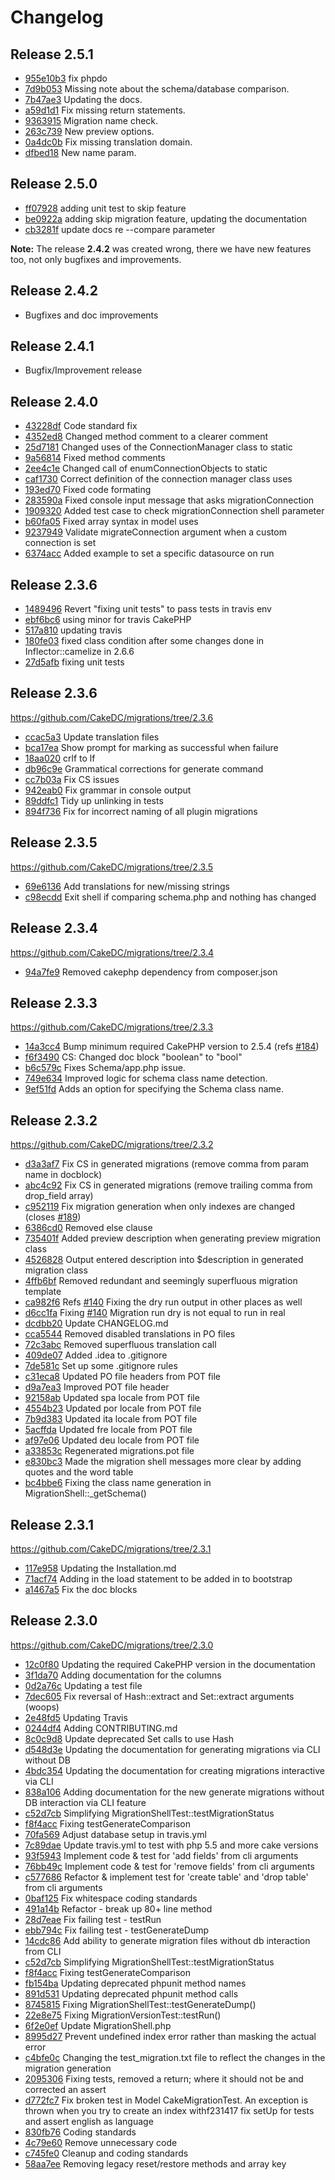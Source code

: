 Changelog
=========

Release 2.5.1
-------------

* [955e10b3](https://github.com/CakeDC/migrations/commit/955e10b3) fix phpdo
* [7d9b053](https://github.com/CakeDC/migrations/commit/7d9b053a6) Missing note about the schema/database comparison.
* [7b47ae3](https://github.com/CakeDC/migrations/commit/7b47ae3) Updating the docs.
* [a59d1d1](https://github.com/CakeDC/migrations/commit/a59d1d1) Fix missing return statements.
* [9363915](https://github.com/CakeDC/migrations/commit/9363915) Migration name check.
* [263c739](https://github.com/CakeDC/migrations/commit/263c739) New preview options.
* [0a4dc0b](https://github.com/CakeDC/migrations/commit/0a4dc0b) Fix missing translation domain.
* [dfbed18](https://github.com/CakeDC/migrations/commit/dfbed18) New name param.


Release 2.5.0
-------------

* [ff07928](https://github.com/cakedc/migrations/commit/ff07928) adding unit test to skip feature
* [be0922a](https://github.com/cakedc/migrations/commit/be0922a) adding skip migration feature, updating the documentation
* [cb3281f](https://github.com/cakedc/migrations/commit/cb3281f) update docs re --compare parameter

**Note:** The release **2.4.2** was created wrong, there we have new features too, not only bugfixes and improvements. 

Release 2.4.2
-------------

* Bugfixes and doc improvements

Release 2.4.1
-------------

* Bugfix/Improvement release

Release 2.4.0
-------------

* [43228df](https://github.com/cakedc/migrations/commit/43228df) Code standard fix
* [4352ed8](https://github.com/cakedc/migrations/commit/4352ed8) Changed method comment to a clearer comment
* [25d7181](https://github.com/cakedc/migrations/commit/25d7181) Changed uses of the ConnectionManager class to static
* [9a56814](https://github.com/cakedc/migrations/commit/9a56814) Fixed method comments
* [2ee4c1e](https://github.com/cakedc/migrations/commit/2ee4c1e) Changed call of enumConnectionObjects to static
* [caf1730](https://github.com/cakedc/migrations/commit/caf1730) Correct definition of the connection manager class uses
* [193ed70](https://github.com/cakedc/migrations/commit/193ed70) Fixed code formating
* [283590a](https://github.com/cakedc/migrations/commit/283590a) Fixed console input message that asks migrationConnection
* [1909320](https://github.com/cakedc/migrations/commit/1909320) Added test case to check migrationConnection shell parameter
* [b60fa05](https://github.com/cakedc/migrations/commit/b60fa05) Fixed array syntax in model uses
* [9237949](https://github.com/cakedc/migrations/commit/9237949) Validate migrateConnection argument when a custom connection is set
* [6374acc](https://github.com/cakedc/migrations/commit/6374acc) Added example to set a specific datasource on run

Release 2.3.6
-------------

* [1489496](https://github.com/cakedc/migrations/commit/1489496) Revert "fixing unit tests" to pass tests in travis env
* [ebf6bc6](https://github.com/cakedc/migrations/commit/ebf6bc6) using minor for travis CakePHP
* [517a810](https://github.com/cakedc/migrations/commit/517a810) updating travis
* [180fe03](https://github.com/cakedc/migrations/commit/180fe03) fixed class condition after some changes done in Inflector::camelize in 2.6.6
* [27d5afb](https://github.com/cakedc/migrations/commit/27d5afb) fixing unit tests

Release 2.3.6
-------------

https://github.com/CakeDC/migrations/tree/2.3.6

* [ccac5a3](https://github.com/cakedc/migrations/commit/ccac5a3) Update translation files
* [bca17ea](https://github.com/cakedc/migrations/commit/bca17ea) Show prompt for marking as successful when failure
* [18aa020](https://github.com/cakedc/migrations/commit/18aa020) crlf to lf
* [db96c9e](https://github.com/cakedc/migrations/commit/db96c9e) Grammatical corrections for generate command
* [cc7b03a](https://github.com/cakedc/migrations/commit/cc7b03a) Fix CS issues
* [942eab0](https://github.com/cakedc/migrations/commit/942eab0) Fix grammar in console output
* [89ddfc1](https://github.com/cakedc/migrations/commit/89ddfc1) Tidy up unlinking in tests
* [894f736](https://github.com/cakedc/migrations/commit/894f736) Fix for incorrect naming of all plugin migrations

Release 2.3.5
-------------

https://github.com/CakeDC/migrations/tree/2.3.5

* [69e6136](https://github.com/cakedc/migrations/commit/69e6136) Add translations for new/missing strings
* [c98ecdd](https://github.com/cakedc/migrations/commit/c98ecdd) Exit shell if comparing schema.php and nothing has changed

Release 2.3.4
-------------

https://github.com/CakeDC/migrations/tree/2.3.4

* [94a7fe9](https://github.com/cakedc/migrations/commit/94a7fe9) Removed cakephp dependency from composer.json

Release 2.3.3
-------------

https://github.com/CakeDC/migrations/tree/2.3.3

* [14a3cc4](https://github.com/cakedc/migrations/commit/14a3cc4) Bump minimum required CakePHP version to 2.5.4 (refs [#184](https://github.com/CakeDC/migrations/issues/184))
* [f6f3490](https://github.com/cakedc/migrations/commit/f6f3490) CS: Changed doc block "boolean" to "bool"
* [b6c579c](https://github.com/cakedc/migrations/commit/b6c579c) Fixes Schema/app.php issue.
* [749e634](https://github.com/cakedc/migrations/commit/749e634) Improved logic for schema class name detection.
* [9ef51fd](https://github.com/cakedc/migrations/commit/9ef51fd) Adds an option for specifying the Schema class name.

Release 2.3.2
-------------

https://github.com/CakeDC/migrations/tree/2.3.2

* [d3a3af7](https://github.com/cakedc/migrations/commit/d3a3af7) Fix CS in generated migrations (remove comma from param name in docblock)
* [abc4c92](https://github.com/cakedc/migrations/commit/abc4c92) Fix CS in generated migrations (remove trailing comma from drop_field array)
* [c952119](https://github.com/cakedc/migrations/commit/c952119) Fix migration generation when only indexes are changed (closes [#189](https://github.com/CakeDC/migrations/issues/189))
* [6386cd0](https://github.com/cakedc/migrations/commit/6386cd0) Removed else clause
* [735401f](https://github.com/cakedc/migrations/commit/735401f) Added preview description when generating preview migration class
* [4526828](https://github.com/cakedc/migrations/commit/4526828) Output entered description into $description in generated migration class
* [4ffb6bf](https://github.com/cakedc/migrations/commit/4ffb6bf) Removed redundant and seemingly superfluous migration template
* [ca982f6](https://github.com/cakedc/migrations/commit/ca982f6) Refs [#140](https://github.com/CakeDC/migrations/issues/140) Fixing the dry run output in other places as well
* [d6cc1fa](https://github.com/cakedc/migrations/commit/d6cc1fa) Fixing [#140](https://github.com/CakeDC/migrations/issues/140) Migration run dry is not equal to run in real
* [dcdbb20](https://github.com/cakedc/migrations/commit/dcdbb20) Update CHANGELOG.md
* [cca5544](https://github.com/cakedc/migrations/commit/cca5544) Removed disabled translations in PO files
* [72c3abc](https://github.com/cakedc/migrations/commit/72c3abc) Removed superfluous translation call
* [409de07](https://github.com/cakedc/migrations/commit/409de07) Added .idea to .gitignore
* [7de581c](https://github.com/cakedc/migrations/commit/7de581c) Set up some .gitignore rules
* [c31eca8](https://github.com/cakedc/migrations/commit/c31eca8) Updated PO file headers from POT file
* [d9a7ea3](https://github.com/cakedc/migrations/commit/d9a7ea3) Improved POT file header
* [92158ab](https://github.com/cakedc/migrations/commit/92158ab) Updated spa locale from POT file
* [4554b23](https://github.com/cakedc/migrations/commit/4554b23) Updated por locale from POT file
* [7b9d383](https://github.com/cakedc/migrations/commit/7b9d383) Updated ita locale from POT file
* [5acffda](https://github.com/cakedc/migrations/commit/5acffda) Updated fre locale from POT file
* [af97e06](https://github.com/cakedc/migrations/commit/af97e06) Updated deu locale from POT file
* [a33853c](https://github.com/cakedc/migrations/commit/a33853c) Regenerated migrations.pot file
* [e830bc3](https://github.com/cakedc/migrations/commit/e830bc3) Made the migration shell messages more clear by adding quotes and the word table
* [bc4bbe6](https://github.com/cakedc/migrations/commit/bc4bbe6) Fixing the class name generation in MigrationShell::_getSchema()

Release 2.3.1
-------------

https://github.com/CakeDC/migrations/tree/2.3.1

* [117e958](https://github.com/cakedc/migrations/commit/117e958) Updating the Installation.md
* [71acf74](https://github.com/cakedc/migrations/commit/71acf74) Adding in the load statement to be added in to bootstrap
* [a1467a5](https://github.com/cakedc/migrations/commit/a1467a5) Fix the doc blocks

Release 2.3.0
-------------

https://github.com/CakeDC/migrations/tree/2.3.0

* [12c0f80](https://github.com/CakeDC/migrations/commit/12c0f80) Updating the required CakePHP version in the documentation
* [3f1da70](https://github.com/CakeDC/migrations/commit/3f1da70) Adding documentation for the columns
* [0d2a76c](https://github.com/CakeDC/migrations/commit/0d2a76c) Updating a test file
* [7dec605](https://github.com/CakeDC/migrations/commit/7dec605) Fix reversal of Hash::extract and Set::extract arguments (woops)
* [2e48fd5](https://github.com/CakeDC/migrations/commit/2e48fd5) Updating Travis
* [0244df4](https://github.com/CakeDC/migrations/commit/0244df4) Adding CONTRIBUTING.md
* [8c0c9d8](https://github.com/CakeDC/migrations/commit/8c0c9d8) Update deprecated Set calls to use Hash
* [d548d3e](https://github.com/CakeDC/migrations/commit/d548d3e) Updating the documentation for generating migrations via CLI without DB
* [4bdc354](https://github.com/CakeDC/migrations/commit/4bdc354) Updating the documentation for creating migrations interactive via CLI
* [838a106](https://github.com/CakeDC/migrations/commit/838a106) Adding documentation for the new generate migrations without DB interaction via CLI feature
* [c52d7cb](https://github.com/CakeDC/migrations/commit/c52d7cb) Simplifying MigrationShellTest::testMigrationStatus
* [f8f4acc](https://github.com/CakeDC/migrations/commit/f8f4acc) Fixing testGenerateComparison
* [70fa569](https://github.com/CakeDC/migrations/commit/70fa569) Adjust database setup in travis.yml
* [7c89dae](https://github.com/CakeDC/migrations/commit/7c89dae) Update travis.yml to test with php 5.5 and more cake versions
* [93f5943](https://github.com/CakeDC/migrations/commit/93f5943) Implement code & test for 'add fields' from cli arguments
* [76bb49c](https://github.com/CakeDC/migrations/commit/76bb49c) Implement code & test for 'remove fields' from cli arguments
* [c577686](https://github.com/CakeDC/migrations/commit/c577686) Refactor & implement test for 'create table' and 'drop table' from cli arguments
* [0baf125](https://github.com/CakeDC/migrations/commit/0baf125) Fix whitespace coding standards
* [491a14b](https://github.com/CakeDC/migrations/commit/491a14b) Refactor - break up 80+ line method
* [28d7eae](https://github.com/CakeDC/migrations/commit/28d7eae) Fix failing test - testRun
* [ebb794c](https://github.com/CakeDC/migrations/commit/ebb794c) Fix failing test - testGenerateDump
* [14cdc86](https://github.com/CakeDC/migrations/commit/14cdc86) Add ability to generate migration files without db interaction from CLI
* [c52d7cb](https://github.com/CakeDC/migrations/commit/c52d7cb) Simplifying MigrationShellTest::testMigrationStatus
* [f8f4acc](https://github.com/CakeDC/migrations/commit/f8f4acc) Fixing testGenerateComparison
* [fb154ba](https://github.com/CakeDC/migrations/commit/fb154ba) Updating deprecated phpunit method names
* [891d531](https://github.com/CakeDC/migrations/commit/891d531) Updating deprecated phpunit method calls
* [8745815](https://github.com/CakeDC/migrations/commit/8745815) Fixing MigrationShellTest::testGenerateDump()
* [22e8e75](https://github.com/CakeDC/migrations/commit/22e8e75) Fixing MigrationVersionTest::testRun()
* [6f2e0ef](https://github.com/CakeDC/migrations/commit/6f2e0ef) Update MigrationShell.php
* [8995d27](https://github.com/CakeDC/migrations/commit/8995d27) Prevent undefined index error rather than masking the actual error
* [c4bfe0c](https://github.com/CakeDC/migrations/commit/c4bfe0c) Changing the test_migration.txt file to reflect the changes in the migration generation
* [2095306](https://github.com/CakeDC/migrations/commit/2095306) Fixing tests, removed a return; where it should not be and corrected an assert
* [d772fc7](https://github.com/CakeDC/migrations/commit/d772fc7) Fix broken test in Model CakeMigrationTest. An exception is thrown when you try to create an index withf231417 fix setUp for tests and assert english as language
* [830fb76](https://github.com/CakeDC/migrations/commit/830fb76) Coding standards
* [4c79e60](https://github.com/CakeDC/migrations/commit/4c79e60) Remove unnecessary code
* [c745fe0](https://github.com/CakeDC/migrations/commit/c745fe0) Cleanup and coding standards
* [58aa7ee](https://github.com/CakeDC/migrations/commit/58aa7ee) Removing legacy reset/restore methods and array key
